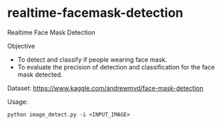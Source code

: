 # realtime-facemask-detection
Realtime Face Mask Detection

Objective
- To detect and classify if people wearing face mask.
- To evaluate the precision of detection and classification for the face mask detected.

Dataset: https://www.kaggle.com/andrewmvd/face-mask-detection


Usage: 
```
python image_detect.py -i <INPUT_IMAGE>
```
